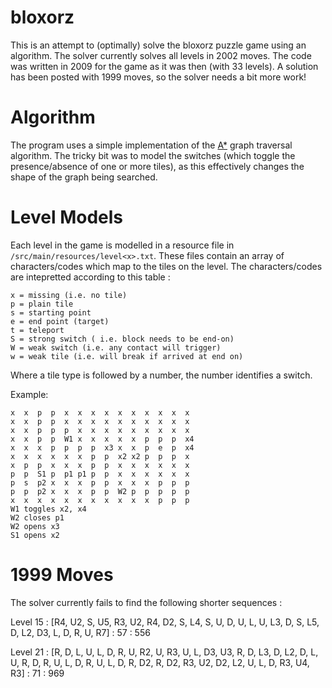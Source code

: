 # bloxorz
This is an attempt to (optimally) solve the bloxorz puzzle game using an algorithm. The solver currently solves all levels in 2002
moves. The code was written in 2009 for the game as it was then (with 33 levels). A solution has been posted with 1999 moves, so the solver needs a bit more work!

# Algorithm
The program uses a simple implementation of the [A*](https://en.wikipedia.org/wiki/A*_search_algorithm) graph traversal algorithm. The tricky bit was to model 
the switches (which toggle the presence/absence of one or more tiles), as this effectively changes the shape of the graph being searched.

# Level Models
Each level in the game is modelled in a resource file in `/src/main/resources/level<x>.txt`. These files contain an array of characters/codes which map to the tiles on the level. The characters/codes are intepretted according to this table :

    x = missing (i.e. no tile)
    p = plain tile
    s = starting point
    e = end point (target)
    t = teleport
    S = strong switch ( i.e. block needs to be end-on)
    W = weak switch (i.e. any contact will trigger)
    w = weak tile (i.e. will break if arrived at end on)

Where a tile type is followed by a number, the number identifies a switch. 

Example:

    x  x  p  p  x  x  x  x  x  x  x  x  x  x
    x  x  p  p  x  x  x  x  x  x  x  x  x  x
    x  x  p  p  p  x  x  x  x  x  x  x  x  x
    x  x  p  p  W1 x  x  x  x  x  p  p  p  x4
    x  x  x  p  p  p  p  x3 x  x  p  e  p  x4
    x  x  x  x  x  x  p  p  x2 x2 p  p  p  x
    x  p  p  x  x  x  p  p  x  x  x  x  x  x
    p  p  S1 p  p1 p1 p  p  x  x  x  x  x  x
    p  s  p2 x  x  x  p  p  x  x  x  p  p  p
    p  p  p2 x  x  x  p  p  W2 p  p  p  p  p
    x  x  x  x  x  x  x  x  x  x  x  p  p  p
    W1 toggles x2, x4
    W2 closes p1
    W2 opens x3
    S1 opens x2
    
# 1999 Moves

The solver currently fails to find the following shorter sequences :

Level 15 : [R4, U2, S, U5, R3, U2, R4, D2, S, L4, S, U, D, U, L, U, L3, D, S, L5, D, L2, D3, L, D, R, U, R7] : 57 : 556

Level 21 : [R, D, L, U, L, D, R, U, R2, U, R3, U, L, D3, U3, R, D, L3, D, L2, D, L, U, R, D, R, U, L, D, R, U, L, D, R, D2, R, D2, R3, U2, D2, L2, U, L, D, R3, U4, R3] : 71 : 969

